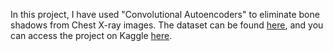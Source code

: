 In this project, I have used "Convolutional Autoencoders" to eliminate bone shadows from Chest X-ray images. The dataset can be found [here](https://www.kaggle.com/datasets/hmchuong/xray-bone-shadow-supression/data), and you can access the project on Kaggle [here](https://www.kaggle.com/code/faezehgharari/bone-suppression-autoencoder/input).
